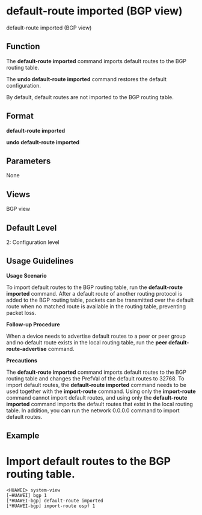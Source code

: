 default-route imported (BGP view)
=================================

default-route imported (BGP view)

Function
--------



The **default-route imported** command imports default routes to the BGP routing table.

The **undo default-route imported** command restores the default configuration.



By default, default routes are not imported to the BGP routing table.


Format
------

**default-route imported**

**undo default-route imported**


Parameters
----------

None

Views
-----

BGP view


Default Level
-------------

2: Configuration level


Usage Guidelines
----------------

**Usage Scenario**

To import default routes to the BGP routing table, run the **default-route imported** command. After a default route of another routing protocol is added to the BGP routing table, packets can be transmitted over the default route when no matched route is available in the routing table, preventing packet loss.

**Follow-up Procedure**



When a device needs to advertise default routes to a peer or peer group and no default route exists in the local routing table, run the **peer default-route-advertise** command.



**Precautions**



The **default-route imported** command imports default routes to the BGP routing table and changes the PrefVal of the default routes to 32768. To import default routes, the **default-route imported** command needs to be used together with the **import-route** command. Using only the **import-route** command cannot import default routes, and using only the **default-route imported** command imports the default routes that exist in the local routing table. In addition, you can run the network 0.0.0.0 command to import default routes.




Example
-------

# Import default routes to the BGP routing table.
```
<HUAWEI> system-view
[~HUAWEI] bgp 1
[*HUAWEI-bgp] default-route imported
[*HUAWEI-bgp] import-route ospf 1

```